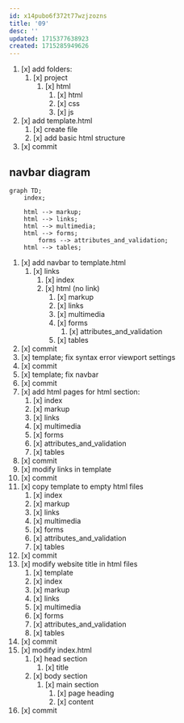 ```yaml
---
id: x14pubo6f372t77wzjzozns
title: '09'
desc: ''
updated: 1715377638923
created: 1715285949626
---
```


1. [x] add folders:
    1. [x] project
        1. [x] html
            1. [x] html
            1. [x] css
            1. [x] js
1. [x] add template.html
    1. [x] create file
    1. [x] add basic html structure
1. [x] commit
## navbar diagram
```mermaid
graph TD;
    index;

    html --> markup;
    html --> links;
    html --> multimedia;
    html --> forms;
        forms --> attributes_and_validation;
    html --> tables;
```
1. [x] add navbar to template.html
    1. [x] links
        1. [x] index
        1. [x] html (no link)
            1. [x] markup
            1. [x] links
            1. [x] multimedia
            1. [x] forms
                1. [x] attributes_and_validation
            1. [x] tables
1. [x] commit
1. [x] template; fix syntax error viewport settings
1. [x] commit
1. [x] template; fix navbar
1. [x] commit
1. [x] add html pages for html section:
    1. [x] index
    1. [x] markup
    1. [x] links
    1. [x] multimedia
    1. [x] forms
    1. [x] attributes_and_validation
    1. [x] tables
1. [x] commit
1. [x] modify links in template
1. [x] commit
1. [x] copy template to empty html files
    1. [x] index
    1. [x] markup
    1. [x] links
    1. [x] multimedia
    1. [x] forms
    1. [x] attributes_and_validation
    1. [x] tables
1. [x] commit
1. [x] modify website title in html files
    1. [x] template
    1. [x] index
    1. [x] markup
    1. [x] links
    1. [x] multimedia
    1. [x] forms
    1. [x] attributes_and_validation
    1. [x] tables
1. [x] commit
1. [x] modify index.html
    1. [x] head section
        1. [x] title
    1. [x] body section
        1. [x] main section
            1. [x] page heading
            1. [x] content
1. [x] commit